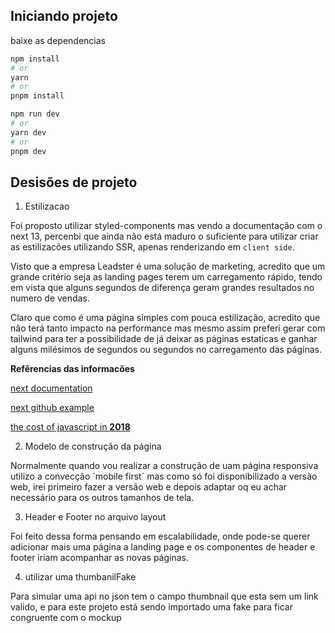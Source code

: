 ## Iniciando projeto

baixe as dependencias

```bash
npm install
# or
yarn
# or
pnpm install
```

```bash
npm run dev
# or
yarn dev
# or
pnpm dev
```

## Desisões de projeto

1. Estilizacao

Foi proposto utilizar styled-components mas vendo a documentação com o next 13, percenbi que ainda não está maduro o suficiente para utilizar criar as estilizacões utilizando SSR, apenas renderizando em `client side`.

Visto que a empresa Leadster é uma solução de marketing, acredito que um grande critério seja as landing pages terem um carregamento rápido, tendo em vista que alguns segundos de diferença geram grandes resultados no numero de vendas.

Claro que como é uma página simples com pouca estilização, acredito que não terá tanto impacto na performance mas mesmo assim preferi gerar com tailwind para ter a possibilidade de já deixar as páginas estaticas e ganhar alguns milésimos de segundos ou segundos no carregamento das páginas.

**Refêrencias das informacões**

[next documentation](https://nextjs.org/docs/app/building-your-application/styling/css-in-js#styled-components)

[next github example](https://github.com/vercel/app-playground/blob/main/app/styling/styled-components/page.tsx)

[the cost of javascript in **2018**](https://medium.com/@addyosmani/the-cost-of-javascript-in-2018-7d8950fbb5d4)

2. Modelo de construção da página

Normalmente quando vou realizar a construção de uam página responsiva utilizo a convecção ´mobile first´ mas como só foi disponibilizado a versão web, irei primeiro fazer a versão web e depois adaptar oq eu achar necessário para os outros tamanhos de tela.

3. Header e Footer no arquivo layout

Foi feito dessa forma pensando em escalabilidade, onde pode-se querer adicionar mais uma página a landing page e os componentes de header e footer iriam acompanhar as novas páginas.

4. utilizar uma thumbanilFake

Para simular uma api no json tem o campo thumbnail que esta sem um link valido, e para este projeto está sendo importado uma fake para ficar congruente com o mockup
